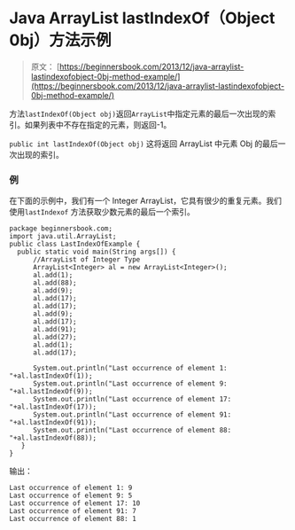 # Java ArrayList lastIndexOf（Object 0bj）方法示例

> 原文： [https://beginnersbook.com/2013/12/java-arraylist-lastindexofobject-0bj-method-example/](https://beginnersbook.com/2013/12/java-arraylist-lastindexofobject-0bj-method-example/)

方法`lastIndexOf(Object obj)`返回`ArrayList`中指定元素的最后一次出现的索引。如果列表中不存在指定的元素，则返回-1。

`public int lastIndexOf(Object obj)`
这将返回 ArrayList 中元素 Obj 的最后一次出现的索引。

### 例

在下面的示例中，我们有一个 Integer ArrayList，它具有很少的重复元素。我们使用`lastIndexof` 方法获取少数元素的最后一个索引。

```
package beginnersbook.com;
import java.util.ArrayList;
public class LastIndexOfExample {
  public static void main(String args[]) {
      //ArrayList of Integer Type
      ArrayList<Integer> al = new ArrayList<Integer>();
      al.add(1);
      al.add(88);
      al.add(9);
      al.add(17);
      al.add(17);
      al.add(9);
      al.add(17);
      al.add(91);
      al.add(27);
      al.add(1);
      al.add(17);

      System.out.println("Last occurrence of element 1: "+al.lastIndexOf(1));
      System.out.println("Last occurrence of element 9: "+al.lastIndexOf(9));
      System.out.println("Last occurrence of element 17: "+al.lastIndexOf(17));
      System.out.println("Last occurrence of element 91: "+al.lastIndexOf(91));
      System.out.println("Last occurrence of element 88: "+al.lastIndexOf(88)); 
   }
}
```

输出：

```
Last occurrence of element 1: 9
Last occurrence of element 9: 5
Last occurrence of element 17: 10
Last occurrence of element 91: 7
Last occurrence of element 88: 1
```